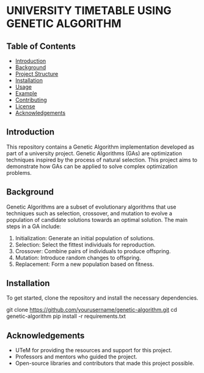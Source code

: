 # UNIVERSITY TIMETABLE USING GENETIC ALGORITHM

## Table of Contents
- [Introduction](#introduction)
- [Background](#background)
- [Project Structure](#project-structure)
- [Installation](#installation)
- [Usage](#usage)
- [Example](#example)
- [Contributing](#contributing)
- [License](#license)
- [Acknowledgements](#acknowledgements)

## Introduction
This repository contains a Genetic Algorithm implementation developed as part of a university project. Genetic Algorithms (GAs) are optimization techniques inspired by the process of natural selection. This project aims to demonstrate how GAs can be applied to solve complex optimization problems.

## Background
Genetic Algorithms are a subset of evolutionary algorithms that use techniques such as selection, crossover, and mutation to evolve a population of candidate solutions towards an optimal solution. The main steps in a GA include:
1. Initialization: Generate an initial population of solutions.
2. Selection: Select the fittest individuals for reproduction.
3. Crossover: Combine pairs of individuals to produce offspring.
4. Mutation: Introduce random changes to offspring.
5. Replacement: Form a new population based on fitness.

## Installation
To get started, clone the repository and install the necessary dependencies.

git clone https://github.com/yourusername/genetic-algorithm.git
cd genetic-algorithm
pip install -r requirements.txt

## Acknowledgements
- UTeM for providing the resources and support for this project.
- Professors and mentors who guided the project.
- Open-source libraries and contributors that made this project possible.
